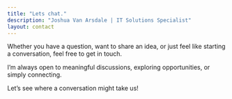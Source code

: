 ```yaml
---
title: "Lets chat."
description: "Joshua Van Arsdale | IT Solutions Specialist"
layout: contact
---
```


Whether you have a question, want to share an idea, or just feel like starting a conversation, feel free to get in touch.

I’m always open to meaningful discussions, exploring opportunities, or simply connecting.

Let’s see where a conversation might take us!
